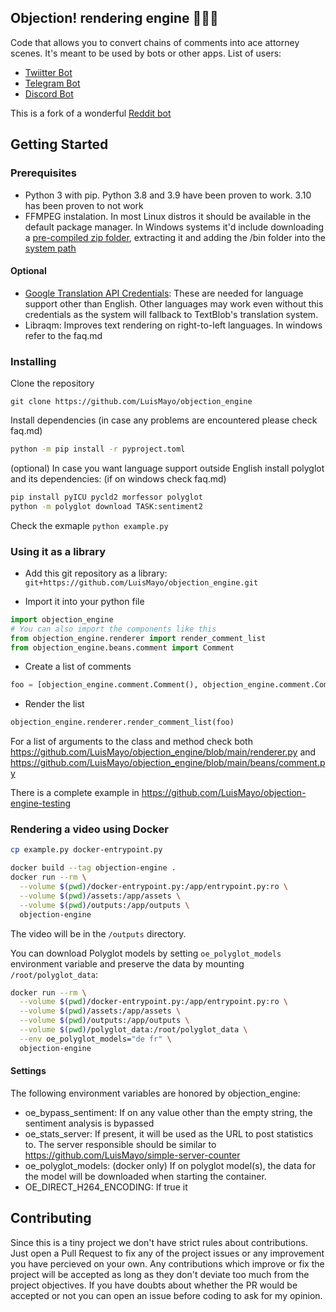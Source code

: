 ## Objection! rendering engine 👨🏼‍⚖️

Code that allows you to convert chains of comments into ace attorney scenes. It's meant to be used by bots or other apps.
List of users:
- [Twiitter Bot](https://github.com/LuisMayo/ace-attorney-twitter-bot)
- [Telegram Bot](https://github.com/LuisMayo/ace-attorney-telegram-bot)
- [Discord Bot](https://github.com/LuisMayo/ace-attorney-discord-bot)

This is a fork of a wonderful [Reddit bot](https://github.com/micah5/ace-attorney-reddit-bot)

## Getting Started

### Prerequisites

 - Python 3 with pip. Python 3.8 and 3.9 have been proven to work. 3.10 has been proven to not work
 - FFMPEG instalation. In most Linux distros it should be available in the default package manager. In Windows systems it'd include downloading a [pre-compiled zip folder](https://ffmpeg.org/download.html#build-windows), extracting it and adding the /bin folder into the [system path](https://helpdeskgeek.com/windows-10/add-windows-path-environment-variable/)

#### Optional
 - [Google Translation API Credentials](https://cloud.google.com/translate/docs/setup): These are needed for language support other than English. Other languages may work even without this credentials as the system will fallback to TextBlob's translation system.
 - Libraqm: Improves text rendering on right-to-left languages. In windows refer to the faq.md

### Installing

Clone the repository

```
git clone https://github.com/LuisMayo/objection_engine
```
Install dependencies (in case any problems are encountered please check faq.md)
``` bash
python -m pip install -r pyproject.toml
```

(optional) In case you want language support outside English install polyglot and its dependencies:
(if on windows check faq.md)

```bash
pip install pyICU pycld2 morfessor polyglot
python -m polyglot download TASK:sentiment2
```

Check the exmaple
`python example.py`

### Using it as a library
 - Add this git repository as a library:
`git+https://github.com/LuisMayo/objection_engine.git`

 - Import it into your python file
``` python
import objection_engine
# You can also import the components like this
from objection_engine.renderer import render_comment_list
from objection_engine.beans.comment import Comment
```
 - Create a list of comments
``` python
foo = [objection_engine.comment.Comment(), objection_engine.comment.Comment(text_content='Second comment',  user_name="Second user")]
```
 - Render the list
``` python
objection_engine.renderer.render_comment_list(foo)
```
For a list of arguments to the class and method check both https://github.com/LuisMayo/objection_engine/blob/main/renderer.py and https://github.com/LuisMayo/objection_engine/blob/main/beans/comment.py

There is a complete example in https://github.com/LuisMayo/objection-engine-testing

### Rendering a video using Docker

``` bash
cp example.py docker-entrypoint.py

docker build --tag objection-engine .
docker run --rm \
  --volume $(pwd)/docker-entrypoint.py:/app/entrypoint.py:ro \
  --volume $(pwd)/assets:/app/assets \
  --volume $(pwd)/outputs:/app/outputs \
  objection-engine
```

The video will be in the `/outputs` directory.

You can download Polyglot models by setting `oe_polyglot_models` environment variable and preserve the data by mounting `/root/polyglot_data`:

``` bash
docker run --rm \
  --volume $(pwd)/docker-entrypoint.py:/app/entrypoint.py:ro \
  --volume $(pwd)/assets:/app/assets \
  --volume $(pwd)/outputs:/app/outputs \
  --volume $(pwd)/polyglot_data:/root/polyglot_data \
  --env oe_polyglot_models="de fr" \
  objection-engine
```

#### Settings
The following environment variables are honored by objection_engine:
- oe_bypass_sentiment: If on any value other than the empty string, the sentiment analysis is bypassed
- oe_stats_server: If present, it will be used as the URL to post statistics to. The server responsible should be similar to https://github.com/LuisMayo/simple-server-counter
- oe_polyglot_models: (docker only) If on polyglot model(s), the data for the model will be downloaded when starting the container.
- OE_DIRECT_H264_ENCODING: If true it 
## Contributing
Since this is a tiny project we don't have strict rules about contributions. Just open a Pull Request to fix any of the project issues or any improvement you have percieved on your own. Any contributions which improve or fix the project will be accepted as long as they don't deviate too much from the project objectives. If you have doubts about whether the PR would be accepted or not you can open an issue before coding to ask for my opinion.

